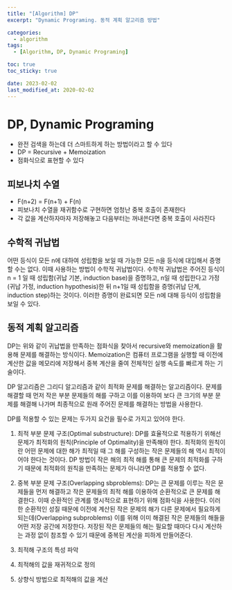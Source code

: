 ```yaml
---
title: "[Algorithm] DP"
excerpt: "Dynamic Programing. 동적 계획 알고리즘 방법"

categories:
  - algorithm
tags:
  - [Algorithm, DP, Dynamic Programing]

toc: true
toc_sticky: true

date: 2023-02-02
last_modified_at: 2020-02-02
---
```


# DP, Dynamic Programing

- 완전 검색을 하는데 더 스마트하게 하는 방법이라고 할 수 있다
- DP = Recursive + Memoization
- 점화식으로 표현할 수 있다

## 피보나치 수열

- F(n+2) = F(n+1) + F(n)
- 피보나치 수열을 재귀함수로 구현하면 엄청난 중복 호출이 존재한다
- 각 값을 계산하자마자 저장해놓고 다음부터는 꺼내쓴다면 중복 호출이 사라진다

## 수학적 귀납법

어떤 등식이 모든 n에 대하여 성립함을 보일 때 가능한 모든 n을 등식에 대입해서 증명할 수는 없다. 이때 사용하는 방법이 수학적 귀납법이다. 수학적 귀납법은 주어진 등식이 n = 1 일 때 성립함(귀납 기본, induction base)을 증명하고, n일 때 성립한다고 가정(귀납 가정, induction hypothesis)한 뒤 n+1일 때 성립함을 증명(귀납 단계, induction step)하는 것이다. 이러한 증명이 완료되면 모든 n에 대해 등식이 성립함을 보일 수 있다.

## 동적 계획 알고리즘

DP는 위와 같이 귀납법을 만족하는 점화식을 찾아서 recursive와 memoization을 활용해 문제를 해결하는 방식이다. Memoization은 컴퓨터 프로그램을 실행할 때 이전에 계산한 값을 메모리에 저장해서 중복 계산을 줄여 전체적인 실행 속도를 빠르게 하는 기술이다.

DP 알고리즘은 그리디 알고리즘과 같이 최적화 문제를 해결하는 알고리즘이다. 문제를 해결할 때 먼저 작은 부분 문제들의 해를 구하고 이를 이용하여 보다 큰 크기의 부분 문제를 해결해 나가며 최종적으로 원래 주어진 문제를 해결하는 방법을 사용한다.

DP를 적용할 수 있는 문제는 두가지 요건을 필수로 가지고 있어야 한다.

1. 최적 부분 문제 구조(Optimal substructure): DP를 효율적으로 적용하기 위해선 문제가 최적화의 원칙(Principle of Optimality)을 만족해야 한다. 최적화의 원칙이란 어떤 문제에 대한 해가 최적일 때 그 해를 구성하는 작은 문제들의 해 역시 최적이어야 한다는 것이다. DP 방법이 작은 해의 최적 해를 통해 큰 문제의 최적화를 구하기 때문에 최적화의 원칙을 만족하는 문제가 아니라면 DP를 적용할 수 없다.

2. 중복 부분 문제 구조(Overlapping sbproblems): DP는 큰 문제를 이루는 작은 문제들을 먼저 해결하고 작은 문제들의 최적 해를 이용하여 순환적으로 큰 문제를 해결한다. 이때 순환적인 관계를 명시적으로 표현하기 위해 점화식을 사용한다. 이러한 순환적인 성질 때문에 이전에 계산된 작은 문제의 해가 다른 문제에서 필요하게 되는데(Overlapping subproblems) 이를 위해 이미 해결된 작은 문제들의 해들을 어떤 저장 공간에 저장한다. 저장된 작은 문제들의 해는 필요할 때마다 다시 계산하는 과정 없이 참조할 수 있기 때문에 중복된 계산을 피하게 만들어준다.

3. 최적해 구조의 특성 파악
4. 최적해의 값을 재귀적으로 정의
5. 상향식 방법으로 최적해의 값을 계산
